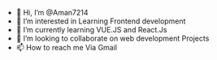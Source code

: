 - 👋 Hi, I’m @Aman7214
- 👀 I’m interested in Learning Frontend development
- 🌱 I’m currently learning VUE.JS and React.Js  
- 💞️ I’m looking to collaborate on web development Projects
- 📫 How to reach me Via Gmail

<!---
Aman7214/Aman7214 is a ✨ special ✨ repository because its `README.md` (this file) appears on your GitHub profile.
You can click the Preview link to take a look at your changes.
--->
